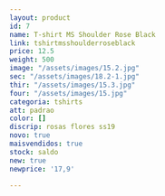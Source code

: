 ```yaml
---
layout: product
id: 7
name: T-shirt MS Shoulder Rose Black
link: tshirtmsshoulderroseblack
price: 12.5
weight: 500
image: "/assets/images/15.2.jpg"
sec: "/assets/images/18.2-1.jpg"
thir: "/assets/images/15.3.jpg"
four: "/assets/images/15.jpg"
categoria: tshirts
att: padrao
color: []
discrip: rosas flores ss19
novo: true
maisvendidos: true
stock: saldo
new: true
newprice: '17,9'

---
```

